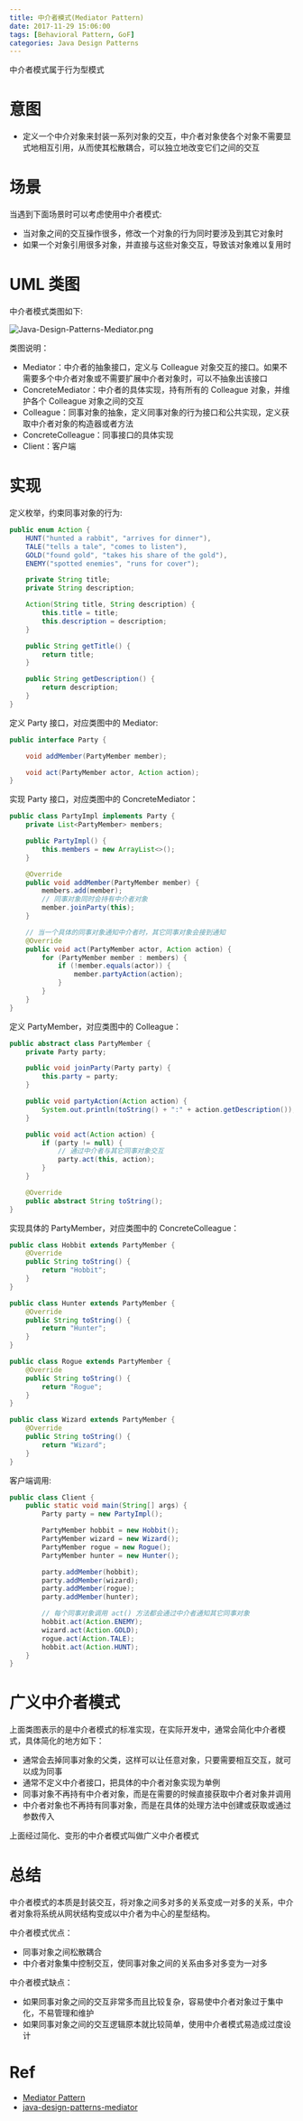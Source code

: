 ```yaml
---
title: 中介者模式(Mediator Pattern)
date: 2017-11-29 15:06:00
tags: [Behavioral Pattern, GoF]
categories: Java Design Patterns
---
```


中介者模式属于行为型模式

<!-- more -->

# 意图

* 定义一个中介对象来封装一系列对象的交互，中介者对象使各个对象不需要显式地相互引用，从而使其松散耦合，可以独立地改变它们之间的交互

# 场景

当遇到下面场景时可以考虑使用中介者模式:

* 当对象之间的交互操作很多，修改一个对象的行为同时要涉及到其它对象时
* 如果一个对象引用很多对象，并直接与这些对象交互，导致该对象难以复用时

# UML 类图

中介者模式类图如下:

![Java-Design-Patterns-Mediator.png](http://otg3f8t90.bkt.clouddn.com/2017/12/25/Java-Design-Patterns-Mediator.png)

类图说明：

* Mediator：中介者的抽象接口，定义与 Colleague 对象交互的接口。如果不需要多个中介者对象或不需要扩展中介者对象时，可以不抽象出该接口
* ConcreteMediator：中介者的具体实现，持有所有的 Colleague 对象，并维护各个 Colleague 对象之间的交互
* Colleague：同事对象的抽象，定义同事对象的行为接口和公共实现，定义获取中介者对象的构造器或者方法
* ConcreteColleague：同事接口的具体实现
* Client：客户端

# 实现

定义枚举，约束同事对象的行为:

```java
public enum Action {
    HUNT("hunted a rabbit", "arrives for dinner"),
    TALE("tells a tale", "comes to listen"),
    GOLD("found gold", "takes his share of the gold"),
    ENEMY("spotted enemies", "runs for cover");

    private String title;
    private String description;

    Action(String title, String description) {
        this.title = title;
        this.description = description;
    }

    public String getTitle() {
        return title;
    }

    public String getDescription() {
        return description;
    }
}
```

定义 Party 接口，对应类图中的 Mediator:

```java
public interface Party {

    void addMember(PartyMember member);

    void act(PartyMember actor, Action action);
}
```

实现 Party 接口，对应类图中的 ConcreteMediator：

```java
public class PartyImpl implements Party {
    private List<PartyMember> members;

    public PartyImpl() {
        this.members = new ArrayList<>();
    }

    @Override
    public void addMember(PartyMember member) {
        members.add(member);
        // 同事对象同时会持有中介者对象
        member.joinParty(this);
    }

    // 当一个具体的同事对象通知中介者时，其它同事对象会接到通知
    @Override
    public void act(PartyMember actor, Action action) {
        for (PartyMember member : members) {
            if (!member.equals(actor)) {
                member.partyAction(action);
            }
        }
    }
}
```

定义 PartyMember，对应类图中的 Colleague：

```java
public abstract class PartyMember {
    private Party party;

    public void joinParty(Party party) {
        this.party = party;
    }

    public void partyAction(Action action) {
        System.out.println(toString() + ":" + action.getDescription());
    }

    public void act(Action action) {
        if (party != null) {
            // 通过中介者与其它同事对象交互
            party.act(this, action);
        }
    }

    @Override
    public abstract String toString();
}
```

实现具体的 PartyMember，对应类图中的 ConcreteColleague：

```java
public class Hobbit extends PartyMember {
    @Override
    public String toString() {
        return "Hobbit";
    }
}
```

```java
public class Hunter extends PartyMember {
    @Override
    public String toString() {
        return "Hunter";
    }
}
```

```java
public class Rogue extends PartyMember {
    @Override
    public String toString() {
        return "Rogue";
    }
}
```

```java
public class Wizard extends PartyMember {
    @Override
    public String toString() {
        return "Wizard";
    }
}
```

客户端调用:

```java
public class Client {
    public static void main(String[] args) {
        Party party = new PartyImpl();

        PartyMember hobbit = new Hobbit();
        PartyMember wizard = new Wizard();
        PartyMember rogue = new Rogue();
        PartyMember hunter = new Hunter();

        party.addMember(hobbit);
        party.addMember(wizard);
        party.addMember(rogue);
        party.addMember(hunter);

        // 每个同事对象调用 act() 方法都会通过中介者通知其它同事对象
        hobbit.act(Action.ENEMY);
        wizard.act(Action.GOLD);
        rogue.act(Action.TALE);
        hobbit.act(Action.HUNT);
    }
}
```

# 广义中介者模式

上面类图表示的是中介者模式的标准实现，在实际开发中，通常会简化中介者模式，具体简化的地方如下：

* 通常会去掉同事对象的父类，这样可以让任意对象，只要需要相互交互，就可以成为同事
* 通常不定义中介者接口，把具体的中介者对象实现为单例
* 同事对象不再持有中介者对象，而是在需要的时候直接获取中介者对象并调用
* 中介者对象也不再持有同事对象，而是在具体的处理方法中创建或获取或通过参数传入

上面经过简化、变形的中介者模式叫做广义中介者模式

# 总结

中介者模式的本质是封装交互，将对象之间多对多的关系变成一对多的关系，中介者对象将系统从网状结构变成以中介者为中心的星型结构。

中介者模式优点：

* 同事对象之间松散耦合
* 中介者对象集中控制交互，使同事对象之间的关系由多对多变为一对多

中介者模式缺点：

* 如果同事对象之间的交互非常多而且比较复杂，容易使中介者对象过于集中化，不易管理和维护
* 如果同事对象之间的交互逻辑原本就比较简单，使用中介者模式易造成过度设计

# Ref

* [Mediator Pattern](http://www.oodesign.com/mediator-pattern.html)
* [java-design-patterns-mediator](https://github.com/iluwatar/java-design-patterns/blob/master/mediator/README.md)